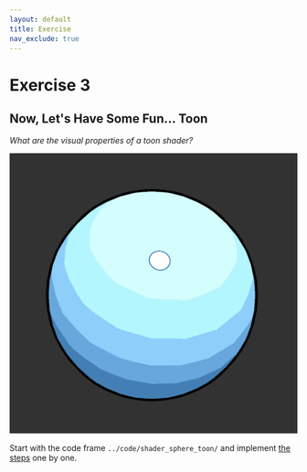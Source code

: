 ```yaml
---
layout: default
title: Exercise
nav_exclude: true
---
```



# Exercise 3

## Now, Let's Have Some Fun... Toon

*What are the visual properties of a toon shader?*

![sphere_toon](../img/sphere_toon.png)

<!-- 
* Flat shading
* Step function for diffuse shading
* Outline
* Small light highlight
* Outline around highlight 
-->

Start with the  code frame `../code/shader_sphere_toon/` and implement [the steps](../code/shader_sphere_toon/shader_sphere_toon_steps.md) one by one.

